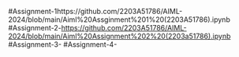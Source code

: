 #Assignment-1https://github.com/2203A51786/AIML-2024/blob/main/Aiml%20Assginment%201%20(2203A51786).ipynb
#Assignment-2-https://github.com/2203A51786/AIML-2024/blob/main/Aiml%20Assignment%202%20(2203a51786).ipynb
#Assignment-3-
#Assignment-4-



